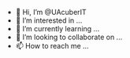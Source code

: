 - 👋 Hi, I’m @UAcuberIT
- 👀 I’m interested in ...
- 🌱 I’m currently learning ...
- 💞️ I’m looking to collaborate on ...
- 📫 How to reach me ...

<!---
UAcuberIT/UAcuberIT is a ✨ special ✨ repository because its `README.md` (this file) appears on your GitHub profile.
You can click the Preview link to take a look at your changes.
--->
